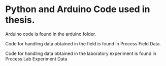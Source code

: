 # Python and Arduino Code used in thesis.

Arduino code is found in the arduino folder.

Code for handling data obtained in the field is found in Process Field Data.

Code for handling data obtained in the laboratory experiment is found in Process Lab Experiment Data 
